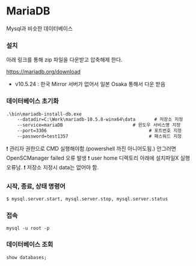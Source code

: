 # MariaDB
Mysql과 비슷한 데이터베이스

### 설치
아래 링크를 통해 zip 파일을 다운받고 압축해제 한다.

https://mariadb.org/download
- v10.5.24 : 한국 Mirror 서버가 없어서 일본 Osaka 통해서 다운 받음

### 데이터베이스 초기화
```cmd
.\bin\mariadb-install-db.exe
    --datadir=C:\Work\mariadb-10.5.8-winx64\data       # 저장소 지정
    --service=mariaDB                          # 윈도우 서비스명 지정
    --port=3306                                      # 포트번호 지정
    --password=test1357                              # 패스워드 지정
```
❗ 관리자 권한으로 CMD 실행해야함.(powershell 까진 아니어도됨.) 안그러면 OpenSCManager failed 오류 발생
❗ user home 디렉토리 아래에 설치파일X 실행 오류남.
❗ 저장소 지정시 data는 없어야 함.

### 시작, 종료, 상태 명령어
```sh
$ mysql.server.start, mysql.server.stop, mysql.server.status
```

### 접속
```
mysql -u root -p
```

### 데이터베이스 조회
```
show databases;
```